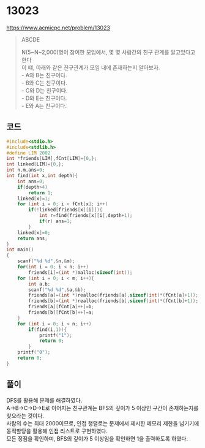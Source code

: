 # 13023
https://www.acmicpc.net/problem/13023
> <p>ABCDE</p>
> N(5~N~2,000)명이 참여한 모임에서, 몇 몇 사람간의 친구 관계를 알고있다고 한다<br>
> 이 떄, 아래와 같은 친구관계가 모임 내에 존재하는지 알아보자.<br>
> - A와 B는 친구이다.<br>
> - B와 C는 친구이다.<br>
> - C와 D는 친구이다.<br>
> - D와 E는 친구이다.<br>
> - E와 A는 친구이다.<br>

## 코드
```c
#include<stdio.h>
#include<stdlib.h>
#define LIM 2002
int *friends[LIM],fCnt[LIM]={0,};
int linked[LIM]={0,};
int n,m,ans=0;
int find(int x,int depth){
    int ans=0;
    if(depth>4)
        return 1;
    linked[x]=1;
    for (int i = 0; i < fCnt[x]; i++)
        if(!linked[friends[x][i]]){
            int r=find(friends[x][i],depth+1);
            if(r) ans=1;
        }
    linked[x]=0;
    return ans;
}
int main()
{
    scanf("%d %d",&n,&m);
    for(int i = 0; i < n; i++)
        friends[i]=(int *)malloc(sizeof(int));
    for (int i = 0; i < m; i++){
        int a,b;
        scanf("%d %d",&a,&b);
        friends[a]=(int *)realloc(friends[a],sizeof(int)*(fCnt[a]+1));
        friends[b]=(int *)realloc(friends[b],sizeof(int)*(fCnt[b]+1));
        friends[a][fCnt[a]++]=b;
        friends[b][fCnt[b]++]=a;
    }
    for (int i = 0; i < n; i++)
        if(find(i,1)){
            printf("1");
            return 0;
        }
    printf("0");
    return 0;
}
```

## 풀이
DFS를 활용해 문제를 해결하였다.<br>
A->B->C->D->E로 이어지는 친구관계는 BFS의 깊이가 5 이상인 구간이 존재하는지를 찾으라는 것이다.<br>
사람의 수는 최대 2000이므로, 인접 행렬로는 문제에서 제시한 메모리 제한을 넘기기에 동적할당을 활용해 인접 리스트로 구현하였다.<br>
모든 정점을 확인하며, BFS의 깊이가 5 이상임을 확인하면 1을 출력하도록 하였다.<br>